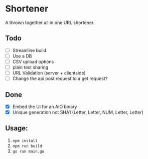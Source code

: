 # Shortener

A thrown together all in one URL shortener.

## Todo
- [ ] Streamline build.
- [ ] Use a DB
- [ ] CSV upload options
- [ ] plain text sharing
- [ ] URL Validation (server + clientside)
- [ ] Change the api post request to a get request?

## Done
- [x] Embed the UI for an AIO binary
- [x] Unique generation not SHA1 (Letter, Letter, NUM, Letter, Letter)
## Usage:
1. `npm install`
2. `npm run build`
3. `go run main.go`
